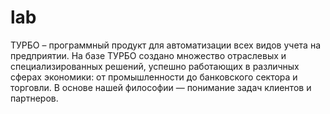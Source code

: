 # lab
ТУРБО – программный продукт для автоматизации всех видов учета на предприятии. На базе ТУРБО создано множество отраслевых и специализированных решений, успешно работающих в различных сферах экономики: от промышленности до банковского сектора и торговли. В основе нашей философии — понимание задач клиентов и партнеров.
